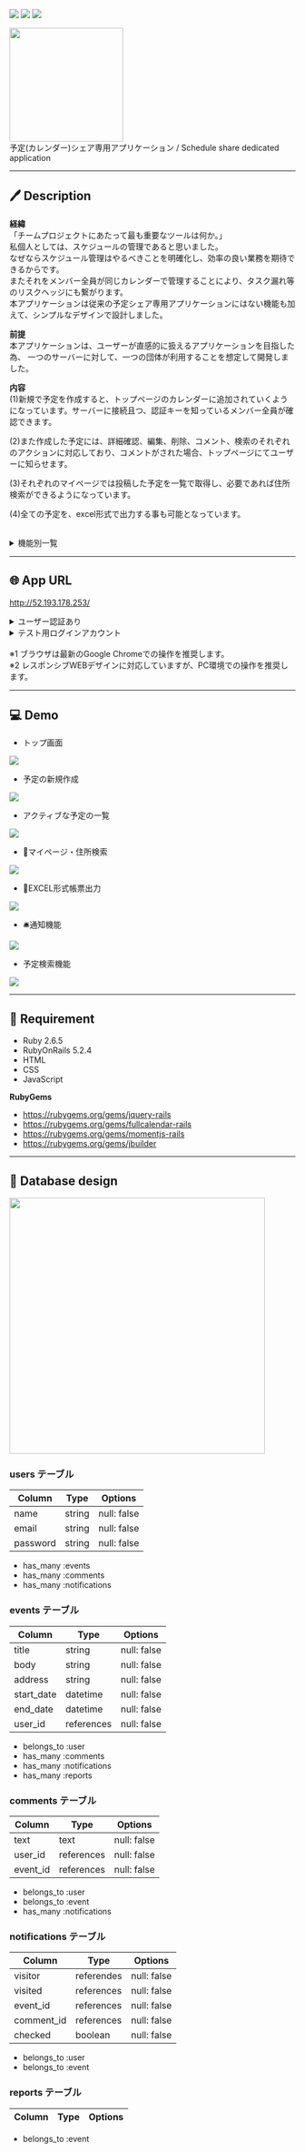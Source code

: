 <img src="https://img.shields.io/github/issues/takumi-murakami/AllEventList-app">  <img src="https://img.shields.io/github/forks/takumi-murakami/AllEventList-app">  <img src="https://img.shields.io/github/stars/takumi-murakami/AllEventList-app">


<a href="http://52.193.178.253/"><img src="https://user-images.githubusercontent.com/72126639/98492068-19415a80-227a-11eb-8145-ff3575b3ee82.png" height="200px;" /></a>
<br>
予定(カレンダー)シェア専用アプリケーション / Schedule share dedicated application


<hr>

## &#x1f58a; Description

__経緯__  
「チームプロジェクトにあたって最も重要なツールは何か。」<br>
私個人としては、スケジュールの管理であると思いました。<br>
なぜならスケジュール管理はやるべきことを明確化し、効率の良い業務を期待できるからです。<br>
またそれをメンバー全員が同じカレンダーで管理することにより、タスク漏れ等のリスクヘッジにも繋がります。<br>
本アプリケーションは従来の予定シェア専用アプリケーションにはない機能も加えて、シンプルなデザインで設計しました。
<br>

__前提__  
本アプリケーションは、ユーザーが直感的に扱えるアプリケーションを目指した為、  一つのサーバーに対して、一つの団体が利用することを想定して開発しました。
<br>

__内容__  
(1)新規で予定を作成すると、トップページのカレンダーに追加されていくようになっています。サーバーに接続且つ、認証キーを知っているメンバー全員が確認できます。  

(2)また作成した予定には、詳細確認、編集、削除、コメント、検索のそれぞれのアクションに対応しており、コメントがされた場合、トップページにてユーザーに知らせます。  

(3)それぞれのマイページでは投稿した予定を一覧で取得し、必要であれば住所検索ができるようになっています。  

(4)全ての予定を、excel形式で出力する事も可能となっています。  


<br>

<details><summary>機能別一覧</summary><div>
  
* 予定の新規作成  
* 予定の詳細確認  
* 予定の編集・削除  
* コメント  
* 住所検索  
* マイページ
* コメント通知  
* 帳票出力
* 予定の検索

</div></details>

<hr>

## 🌐 App URL
<http://52.193.178.253/>

<details><summary>ユーザー認証あり</summary><div>

id: murakamidemo  
pass: murakami

</div></details>

<details><summary>テスト用ログインアカウント</summary><div>

email: test@mail.com  
pass: test1234

</div></details>
<br>
※1 ブラウザは最新のGoogle Chromeでの操作を推奨します。<br>
※2 レスポンシブWEBデザインに対応していますが、PC環境での操作を推奨します。　
<hr>

## 💻 Demo
- トップ画面    
<img src="https://i.gyazo.com/46198afb09d394f12e7873ef92bbd00a.png">
<br>

- 予定の新規作成  
<img src="https://i.gyazo.com/87ec5231e15be8a470b3cacb5f76a7e2.jpg">
<br>

- アクティブな予定の一覧  
<img src="https://i.gyazo.com/838a6a03fbf118fc1b88b969e02b69c1.png">
<br>

- 👔マイページ・住所検索  
<img src="https://i.gyazo.com/59d7df5a942c2f7fbb4f9b546b8ef75f.gif">
<br>

- 📎EXCEL形式帳票出力  
<img src="https://i.gyazo.com/463caf547b056b73f697c59a1001ed64.gif">
<br>

- 🛎通知機能  
<img src="https://i.gyazo.com/577620e18a07ead6ae6adec83a44d1fa.gif">
<br>

- 予定検索機能  
<img src="https://i.gyazo.com/a571cd9e7ca8630ff09123806aee664b.gif">
<br>
<hr>

## 📖 Requirement

* Ruby 2.6.5
* RubyOnRails 5.2.4
* HTML
* CSS
* JavaScript

__RubyGems__
* <https://rubygems.org/gems/jquery-rails>
* <https://rubygems.org/gems/fullcalendar-rails>
* <https://rubygems.org/gems/momentjs-rails>
* <https://rubygems.org/gems/jbuilder>

<hr>

## 📄 Database design

<img src="https://i.gyazo.com/a4772963e265a1641ce3bc2866f0ddbc.png" height="450px;" />

<br>

### users テーブル

| Column             | Type    | Options     |
| ------------------ | ------- | ----------- |
| name               | string  | null: false |
| email              | string  | null: false |
| password           | string  | null: false |


- has_many :events
- has_many :comments
- has_many :notifications


### events テーブル

| Column     | Type       | Options     |
| ---------- | ---------- | ----------- |
| title      | string     | null: false |
| body       | string     | null: false |
| address    | string     | null: false |
| start_date | datetime   | null: false |
| end_date   | datetime   | null: false |
| user_id    | references | null: false |


- belongs_to :user
- has_many :comments
- has_many :notifications
- has_many :reports


### comments テーブル

| Column   | Type       | Options     |
| -------- | ---------- | ----------- |
| text     | text       | null: false |
| user_id  | references | null: false |
| event_id | references | null: false |


- belongs_to :user
- belongs_to :event
- has_many :notifications


### notifications テーブル

| Column     | Type       | Options     |
| ---------- | ---------- | ----------- |
| visitor    | referendes | null: false |
| visited    | references | null: false |
| event_id   | references | null: false |
| comment_id | references | null: false |
| checked    | boolean    | null: false |


- belongs_to :user
- belongs_to :event


### reports テーブル

| Column     | Type       | Options     |
| ---------- | ---------- | ----------- |

- belongs_to :event

